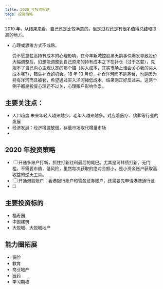```yaml
---
title: 2020 年投资思路
tags: 投资策略
---
```


2019 年，从结果来看，自己还是比较满意的。但是过程还是有很多值得总结和提高的地方。

- 心理或思维方式不成熟。
  
  受不愿意拉高持有成本的心理影响，在今年新城控股黑天鹅事件爆发导致股价大幅调整后，幻想能调整到自己原来的持有成本之下在补仓（过于贪婪），克服不了自己内心主观认定的那个锚（买入成本，其实市场上谁会关心我的买入成本呢?），错失补仓的机会。18 年 10 月份，补仓洋河而不是茅台，也是因为持有洋河而且被套，希望通过买入洋河摊低成本，结果则正好反过来。这两个例子都是投资心理还不过关，心理账户影响作祟。

## 主要关注点：

- 人口趋势:未来年轻人越来越少，老年人越来越多。对应着医疗、殡葬等行业的发展
- 经济发展：经济增速放缓，存量市场取代增量市场
- 

## 2020 年投资策略

- [ ] 开通多账户打新，抓住打新红利最后的尾巴。尤其是可转债打新，无门槛，不需要市值，低风险，虽然每次获取的绝对金额小，是小资金账户获取高收益的逆天工具。
- [ ] 开通港股账户：香港银行账户和雪盈证券账户，还需要先申请港澳通行证
- [ ] 
## 主要投资标的

- 福寿园
- 中国建筑
- 大悦城、大悦城地产

## 能力圈拓展

- 保险
- 教育
- 商业地产
- 医药
- 学习期权